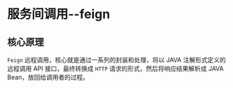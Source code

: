 # 服务间调用--feign

## 核心原理

`Feign` 远程调用，核心就是通过一系列的封装和处理，将以 JAVA 注解形式定义的远程调用 API 接口，最终转换成 `HTTP` 请求的形式，然后将响应结果解析成 JAVA Bean，放回给调用者的过程。